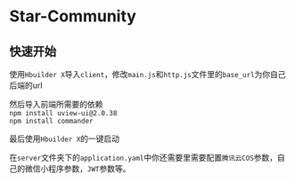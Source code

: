 # Star-Community

## 快速开始

使用`Hbuilder X`导入`client`，修改`main.js`和`http.js`文件里的`base_url`为你自己后端的url

然后导入前端所需要的依赖  
`npm install uview-ui@2.0.38`  
`npm install commander`

最后使用`Hbuilder X`的一键启动

在`server`文件夹下的`application.yaml`中你还需要里需要配置`腾讯云COS`参数，自己的微信小程序参数，`JWT`参数等。

